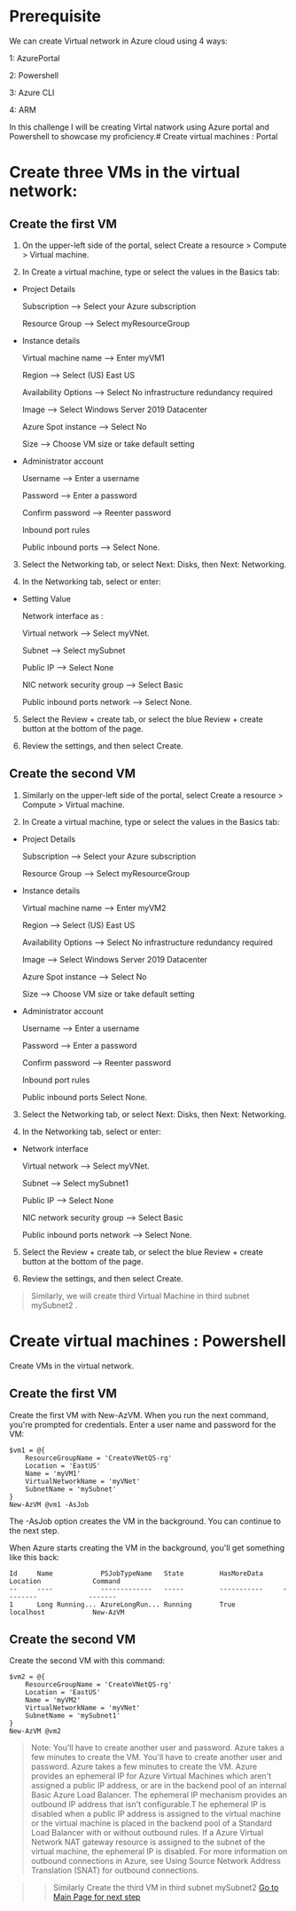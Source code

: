 # Prerequisite
We can create Virtual network in Azure cloud using 4 ways:

1: AzurePortal

2: Powershell

3: Azure CLI

4: ARM

In this challenge I will be creating Virtal natwork using Azure portal and Powershell to showcase my proficiency.#  Create virtual machines : Portal

# Create three VMs in the virtual network:

## Create the first VM

1. On the upper-left side of the portal, select Create a resource > Compute > Virtual machine.

2. In Create a virtual machine, type or select the values in the Basics tab:

* Project Details	

  Subscription	--> Select your Azure subscription
  
  Resource Group -->	Select myResourceGroup
  
* Instance details	

  Virtual machine name	--> Enter myVM1
  
  Region	--> Select (US) East US
  
  Availability Options -->	Select No infrastructure redundancy required
  
  Image	--> Select Windows Server 2019 Datacenter
  
  Azure Spot instance -->	Select No
  
  Size --> Choose VM size or take default setting
  
* Administrator account	

  Username --> Enter a username
  
  Password -->	Enter a password
  
  Confirm password	--> Reenter password
  
  Inbound port rules
  
  Public inbound ports -->	Select None.
  

3. Select the Networking tab, or select Next: Disks, then Next: Networking.

4. In the Networking tab, select or enter:


* Setting	Value

  Network interface	as :
  
    Virtual network	--> Select myVNet.
    
    Subnet	--> Select mySubnet
    
    Public IP	--> Select None
    
    NIC network security group	--> Select Basic
    
    Public inbound ports network	--> Select None.
    
    
5. Select the Review + create tab, or select the blue Review + create button at the bottom of the page.

6. Review the settings, and then select Create.

## Create the second VM
1. Similarly on the upper-left side of the portal, select Create a resource > Compute > Virtual machine.

2. In Create a virtual machine, type or select the values in the Basics tab:

* Project Details	

  Subscription -->	Select your Azure subscription
  
  Resource Group	--> Select myResourceGroup
  
* Instance details	

  Virtual machine name	--> Enter myVM2
  
  Region -->	Select (US) East US
  
  Availability Options -->	Select No infrastructure redundancy required
  
  Image -->	Select Windows Server 2019 Datacenter
  
  Azure Spot instance -->	Select No
  
  Size	--> Choose VM size or take default setting
  
* Administrator account
	
  Username -->	Enter a username
  
  Password	 --> Enter a password
  
  Confirm password -->	Reenter password
  
  Inbound port rules	
  
  Public inbound ports	Select None.
  
3. Select the Networking tab, or select Next: Disks, then Next: Networking.

4. In the Networking tab, select or enter:

* Network interface	

  Virtual network	--> Select myVNet.
  
  Subnet	--> Select mySubnet1
  
  Public IP -->	Select None
  
  NIC network security group -->	Select Basic
  
  Public inbound ports network	--> Select None.
  
5. Select the Review + create tab, or select the blue Review + create button at the bottom of the page.

6. Review the settings, and then select Create.

> Similarly, we will create third Virtual Machine in third subnet mySubnet2 .

# Create virtual machines : Powershell
Create VMs in the virtual network.

## Create the first VM

Create the first VM with New-AzVM. When you run the next command, you're prompted for credentials. Enter a user name and password for the VM:

```
$vm1 = @{
    ResourceGroupName = 'CreateVNetQS-rg'
    Location = 'EastUS'
    Name = 'myVM1'
    VirtualNetworkName = 'myVNet'
    SubnetName = 'mySubnet'
}
New-AzVM @vm1 -AsJob
```
The -AsJob option creates the VM in the background. You can continue to the next step.

When Azure starts creating the VM in the background, you'll get something like this back:

```
Id     Name            PSJobTypeName   State         HasMoreData     Location             Command
--     ----            -------------   -----         -----------     --------             -------
1      Long Running... AzureLongRun... Running       True            localhost            New-AzVM
```
## Create the second VM

Create the second VM with this command:
```
$vm2 = @{
    ResourceGroupName = 'CreateVNetQS-rg'
    Location = 'EastUS'
    Name = 'myVM2'
    VirtualNetworkName = 'myVNet'
    SubnetName = 'mySubnet1'
}
New-AzVM @vm2
```

> Note: You'll have to create another user and password. Azure takes a few minutes to create the VM. You'll have to create another user and password. Azure takes a few minutes to create the VM.
  > Azure provides an ephemeral IP for Azure Virtual Machines which aren't assigned a public IP address, or are in the backend pool of an internal Basic Azure Load Balancer. The ephemeral IP mechanism provides an outbound IP address that isn't configurable.T
  > he ephemeral IP is disabled when a public IP address is assigned to the virtual machine or the virtual machine is placed in the backend pool of a Standard Load Balancer with or without outbound rules. If a Azure Virtual Network NAT gateway resource is assigned to the subnet of the virtual machine, the ephemeral IP is disabled.
  > For more information on outbound connections in Azure, see Using Source Network Address Translation (SNAT) for outbound connections. 


>> Similarly Create the third VM in third subnet mySubnet2
[Go to Main Page for next step ](https://github.com/priyal-agrawal/Tech_Challenges/blob/a0c9615138f58ca8dcc5086d8add6e9b17f536c4/Challenge%201/Readme.md)
